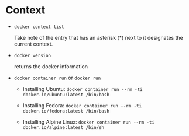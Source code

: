 # Context

- `docker context list`

  Take note of the entry that has an asterisk (\*) next to it designates the current context.

- `docker version`

  returns the docker information

- `docker container run` or `docker run`

  - Installing Ubuntu: `docker container run --rm -ti docker.io/ubuntu:latest /bin/bash`

  - Installing Fedora: `docker container run --rm -ti docker.io/fedora:latest /bin/bash`

  - Installing Alpine Linux: `docker container run --rm -ti docker.io/alpine:latest /bin/sh`
